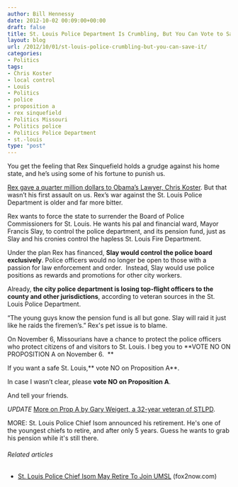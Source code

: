 ```yaml
---
author: Bill Hennessy
date: 2012-10-02 00:09:00+00:00
draft: false
title: St. Louis Police Department Is Crumbling, But You Can Vote to Save It
layout: blog
url: /2012/10/01/st-louis-police-crumbling-but-you-can-save-it/
categories:
- Politics
tags:
- Chris Koster
- local control
- Louis
- Politics
- police
- proposition a
- rex sinquefield
- Politics Missouri
- Politics police
- Politics Police Department
- st.-louis
type: "post"
---
```


You get the feeling that Rex Sinquefield holds a grudge against his home state, and he’s using some of his fortune to punish us.

[Rex gave a quarter million dollars to Obama’s Lawyer, Chris Koster](https://hennessysview.com/2012/09/30/ignoramus-rex/). But that wasn’t his first assault on us. Rex’s war against the St. Louis Police Department is older and far more bitter.

Rex wants to force the state to surrender the Board of Police Commissioners for St. Louis. He wants his pal and financial ward, Mayor Francis Slay, to control the police department, and its pension fund, just as Slay and his cronies control the hapless St. Louis Fire Department.

Under the plan Rex has financed, **Slay would control the police board exclusively**. Police officers would no longer be open to those with a passion for law enforcement and order.  Instead, Slay would use police positions as rewards and promotions for other city workers.

Already, **the city police department is losing top-flight officers to the county and other jurisdictions**, according to veteran sources in the St. Louis Police Department.

“The young guys know the pension fund is all but gone. Slay will raid it just like he raids the firemen’s.” Rex's pet issue is to blame.

On November 6, Missourians have a chance to protect the police officers who protect citizens of and visitors to St. Louis. I beg you to **VOTE NO ON PROPOSITION A on November 6.  **

If you want a safe St. Louis,** vote NO on Proposition A**.

In case I wasn’t clear, please **vote NO on Proposition A**.

And tell your friends.

*UPDATE* [More on Prop A by Gary Weigert, a 32-year veteran of STLPD](https://www.24thstate.com/2012/10/vote-no-on-prop-a-this-november-6th.html).

MORE: St. Louis Police Chief Isom announced his retirement. He's one of the youngest chiefs to retire, and after only 5 years. Guess he wants to grab his pension while it's still there.


###### Related articles

* [St. Louis Police Chief Isom May Retire To Join UMSL](https://fox2now.com/2012/09/25/st-louis-police-chied-isom-may-retire-to-join-umsl/) (fox2now.com)

